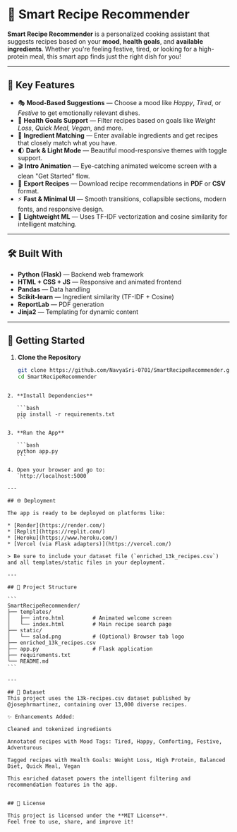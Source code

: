 
# 🥗 Smart Recipe Recommender

**Smart Recipe Recommender** is a personalized cooking assistant that suggests recipes based on your **mood**, **health goals**, and **available ingredients**. Whether you're feeling festive, tired, or looking for a high-protein meal, this smart app finds just the right dish for you!

---

## 🌟 Key Features

- 🎭 **Mood-Based Suggestions** — Choose a mood like *Happy*, *Tired*, or *Festive* to get emotionally relevant dishes.
- 🥦 **Health Goals Support** — Filter recipes based on goals like *Weight Loss*, *Quick Meal*, *Vegan*, and more.
- 🍅 **Ingredient Matching** — Enter available ingredients and get recipes that closely match what you have.
- 🌓 **Dark & Light Mode** — Beautiful mood-responsive themes with toggle support.
- 🎬 **Intro Animation** — Eye-catching animated welcome screen with a clean "Get Started" flow.
- 📄 **Export Recipes** — Download recipe recommendations in **PDF** or **CSV** format.
- ⚡ **Fast & Minimal UI** — Smooth transitions, collapsible sections, modern fonts, and responsive design.
- 🧠 **Lightweight ML** — Uses TF-IDF vectorization and cosine similarity for intelligent matching.

---

## 🛠️ Built With

- **Python (Flask)** — Backend web framework
- **HTML + CSS + JS** — Responsive and animated frontend
- **Pandas** — Data handling
- **Scikit-learn** — Ingredient similarity (TF-IDF + Cosine)
- **ReportLab** — PDF generation
- **Jinja2** — Templating for dynamic content

---

## 🚀 Getting Started

1. **Clone the Repository**
   ```bash
   git clone https://github.com/NavyaSri-0701/SmartRecipeRecommender.git
   cd SmartRecipeRecommender
````

2. **Install Dependencies**

   ```bash
   pip install -r requirements.txt
   ```

3. **Run the App**

   ```bash
   python app.py
   ```

4. Open your browser and go to:
   `http://localhost:5000`

---

## 🌐 Deployment

The app is ready to be deployed on platforms like:

* [Render](https://render.com/)
* [Replit](https://replit.com/)
* [Heroku](https://www.heroku.com/)
* [Vercel (via Flask adapters)](https://vercel.com/)

> Be sure to include your dataset file (`enriched_13k_recipes.csv`) and all templates/static files in your deployment.

---

## 📁 Project Structure

```
SmartRecipeRecommender/
├── templates/
│   ├── intro.html         # Animated welcome screen
│   └── index.html         # Main recipe search page
├── static/
│   └── salad.png          # (Optional) Browser tab logo
├── enriched_13k_recipes.csv
├── app.py                 # Flask application
├── requirements.txt
└── README.md
```

---

## 📘 Dataset
This project uses the 13k-recipes.csv dataset published by @josephrmartinez, containing over 13,000 diverse recipes.

✨ Enhancements Added:

Cleaned and tokenized ingredients

Annotated recipes with Mood Tags: Tired, Happy, Comforting, Festive, Adventurous

Tagged recipes with Health Goals: Weight Loss, High Protein, Balanced Diet, Quick Meal, Vegan

This enriched dataset powers the intelligent filtering and recommendation features in the app.


## 📄 License

This project is licensed under the **MIT License**.
Feel free to use, share, and improve it!



